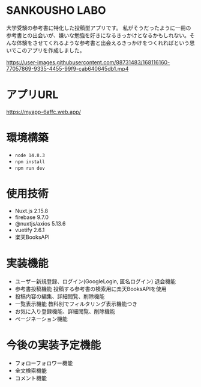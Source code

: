 # SANKOUSHO LABO
大学受験の参考書に特化した投稿型アプリです。
私がそうだったように一冊の参考書との出会いが、嫌いな勉強を好きになるきっかけとなるかもしれない。そんな体験をさせてくれるような参考書と出会えるきっかけをつくれればという思いでこのアプリを作成しました。

https://user-images.githubusercontent.com/88731483/168116160-77057869-9335-4455-99f9-cab640645db1.mp4

# アプリURL
https://myapp-6affc.web.app/

# 環境構築 
- `node 14.8.3 `
- `npm install`
- `npm run dev`


# 使用技術
- Nuxt.js 2.15.8
- firebase 9.7.0
- @nuxtjs/axios 5.13.6
- vuetify 2.6.1
- 楽天BooksAPI

# 実装機能
- ユーザー新規登録、ログイン(GoogleLogin, 匿名ログイン) 退会機能
- 参考書投稿機能 投稿する参考書の検索用に楽天BooksAPIを使用
-  投稿内容の編集、詳細閲覧、削除機能
- 一覧表示機能 教科別でフィルタリング表示機能つき
- お気に入り登録機能、詳細閲覧、削除機能
- ページネーション機能

# 今後の実装予定機能
- フォローフォロワー機能
- 全文検索機能
- コメント機能
